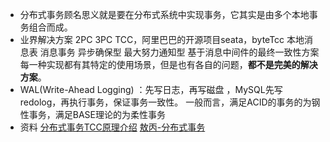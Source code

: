 - 分布式事务顾名思义就是要在分布式系统中实现事务，它其实是由多个本地事务组合而成。
- 业界解决方案
  2PC
  3PC
  TCC，阿里巴巴的开源项目seata，byteTcc
  本地消息表
  消息事务
  异步确保型
  最大努力通知型
  基于消息中间件的最终一致性方案
  每一种实现都有其特定的使用场景，但是也有各自的问题，**都不是完美的解决方案**。
- WAL(Write-Ahead Logging) ：先写日志，再写磁盘 ，MySQL先写redolog，再执行事务，保证事务一致性。
  一般而言，满足ACID的事务的为钢性事务，满足BASE理论的为柔性事务
- 资料
  [分布式事务TCC原理介绍](https://zhuanlan.zhihu.com/p/61779584)
  [敖丙-分布式事务](https://mp.weixin.qq.com/s/XknegP66mnYboiBx556Kzw)